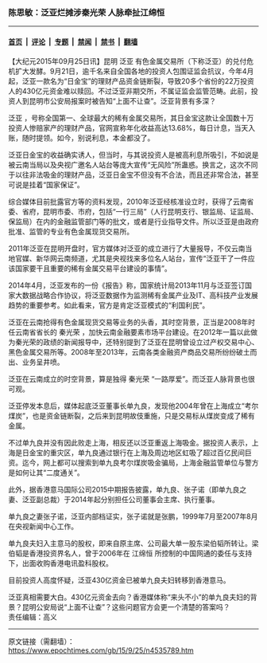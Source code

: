 ### 陈思敏：泛亚烂摊涉秦光荣 人脉牵扯江绵恒

---

#### [首页](../../../..?n4535789) &nbsp;|&nbsp; [评论](../../../../../epoch-comment?n4535789) &nbsp;|&nbsp; [专题](../../../../../epoch-special?n4535789) &nbsp;|&nbsp; [禁闻](../../../../../epoch-news?n4535789) &nbsp;|&nbsp; [禁书](../../../../../books?n4535789) &nbsp;|&nbsp; [翻墙](https://github.com/gfw-breaker/nogfw/blob/master/README.md?n4535789)


<div class="post_content" id="artbody" itemprop="articleBody">
 <!-- article content begin -->
 <p>
  【大纪元2015年09月25日讯】昆明
  <ok href="https://www.epochtimes.com/gb/tag/%E6%B3%9B%E4%BA%9A.html">
   泛亚
  </ok>
  有色金属交易所（下称泛亚）的兑付危机扩大发酵。9月21日，逾千名来自全国各地的投资人包围证监会抗议，今年4月起，泛亚一款名为“日金宝”的理财产品资金链断裂，导致20多个省份的22万投资人的430亿元资金难以赎回。不过泛亚非期交所，不属证监会监管范畴。此前，投资人到昆明市公安局报案时被告知“上面不让查”。泛亚背景有多深？
 </p>
 <p>
  <ok href="https://www.epochtimes.com/gb/tag/%E6%B3%9B%E4%BA%9A.html">
   泛亚
  </ok>
  ，号称全国第一、全球最大的稀有金属交易所，其日金宝这款让全国数十万投资人惨赔家产的理财产品，官网宣称年化收益高达13.68%，每日计息，当天入账，随时提领。如今，别说利息，本金都没了。
 </p>
 <p>
  泛亚日金宝的收益确实诱人，但当时，与其说投资人是被高利息所吸引，不如说是被云南当局以及央视广邀名人站台等庞大宣传“无风险”所蛊惑。换言之，这次不同于以往非法吸金的理财产品，泛亚日金宝不但没有不合法，而且还非常合法，甚至可说是挂着“国家保证”。
 </p>
 <p>
  综合媒体目前批露官方等的资料发现，2010年泛亚经核准设立时，获得了云南省委、省府，昆明市委、市府，包括“一行三局”（人行昆明支行、银监局、证监局、保监局）在内的金融监管部门等的批文，或者是行业指导文件。所以泛亚是由政府批准、监管的专业有色金属现货交易所。
 </p>
 <p>
  2011年泛亚在昆明开盘时，官方媒体对泛亚的成立进行了大量报导，不仅云南当地官媒、新华网云南频道，尤其是央视找来多位名人站台，宣传“泛亚干了一件应该国家要干且重要的稀有金属交易平台建设的事情”。
 </p>
 <p>
  2014年4月，泛亚发布的一份《报告》称，国家统计局2013年11月与泛亚签订国家大数据战略合作协议，将泛亚数据作为监测稀有金属产业及IT、高科技产业发展趋势的重要参考。如此看来，官方是肯定泛亚模式的“利国利民”。
 </p>
 <p>
  泛亚在云南抢得有色金属现货交易等业务的头香，其时空背景，正当是2008年时任云南省省长的
  <ok href="https://www.epochtimes.com/gb/tag/%E7%A7%A6%E5%85%89%E8%8D%A3.html">
   秦光荣
  </ok>
  ，加快云南金融要素市场平台建设。在2012年一篇以此做为秦光荣的政绩的新闻报导中，还特别提到了泛亚在昆明曾设立过产权交易中心、黑色金属交易所等。2008年至2013年，云南各类金融资产商品交易所纷纷破土而出、业务呈井喷。
 </p>
 <p>
  泛亚在云南成立的时空背景，算是独得
  <ok href="https://www.epochtimes.com/gb/tag/%E7%A7%A6%E5%85%89%E8%8D%A3.html">
   秦光荣
  </ok>
  “一路厚爱”。而泛亚人脉背景也很可观。
 </p>
 <p>
  泛亚停发本息后，媒体起底泛亚董事长单九良，发现他2004年曾在上海成立“考尔煤炭”，也是资金链断裂，之后来到昆明故伎重施，只是交易标从煤炭变成了稀有金属。
 </p>
 <p>
  不过单九良并没有因此败走上海，相反还以泛亚重返上海吸金。据投资人表示，上海是日金宝的重灾区，单九良通过银行在上海及周边地区虹吸了超过百亿民间巨资。迄今，网上都可以搜索到单九良考尔煤炭吸金骗局，上海金融监管单位与警方是如何让其“二度通关”。
 </p>
 <p>
  此外，据香港意马国际公司2015中期报告披露，单九良、张子诺（即单九良之妻、泛亚副总裁）于2014年起分别担任公司董事会主席、执行董事。
 </p>
 <p>
  单九良之妻张子诺，泛亚内部档证实，张子诺就是张鹏，1999年7月至2007年8月在央视新闻中心工作。
 </p>
 <p>
  单九良夫妇入主意马的股权，即来自原主席、公司最大单一股东梁伯韬所转让。梁伯韬是香港投资界名人，曾于2006年在
  <ok href="https://www.epochtimes.com/gb/tag/%E6%B1%9F%E7%BB%B5%E6%81%92.html">
   江绵恒
  </ok>
  所控制的中国网通的委任与支持下，出面收购香港电讯盈科股权。
 </p>
 <p>
  目前投资人高度怀疑，泛亚430亿资金已被单九良夫妇转移到香港意马。
 </p>
 <p>
  泛亚真相需要大白。430亿元资金去向？香港媒体称“来头不小”的单九良夫妇的背景？昆明公安局说“上面不让查”？这些问题官方会更一个清楚的答案吗？
  <br/>
  责任编辑：高义
 </p>
 <!-- article content end -->
 <div id="below_article_ad">
 </div>
</div>


---

原文链接（需翻墙）：https://www.epochtimes.com/gb/15/9/25/n4535789.htm
